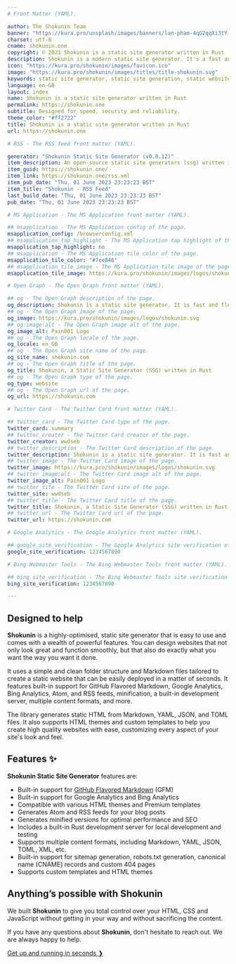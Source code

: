 ```yaml
---
# Front Matter (YAML).

author: The Shokunin Team
banner: "https://kura.pro/unsplash/images/banners/lan-pham-4qG2qqXi3tY-unsplash.jpg"
charset: utf-8
cname: shokunin.one
copyright: © 2023 Shokunin is a static site generator written in Rust
description: Shokunin is a modern static site generator. It's a fast and flexible solution that can create professional websites and blogs with ease.
icon: "https://kura.pro/shokunin/images/favicon.ico"
image: "https://kura.pro/shokunin/images/titles/title-shokunin.svg"
keywords: static site generator, static site generation, static website generator, static website generation, static site builder, static website builder, static site tool, static website tool, static site software, rust
language: en-GB
layout: index
name: Shokunin is a static site generator written in Rust
permalink: https://shokunin.one
subtitle: Designed for speed, security and reliability.
theme_color: "#ff2722"
title: Shokunin is a static site generator written in Rust
url: https://shokunin.one

# RSS - The RSS feed front matter (YAML).

generator: "Shokunin Static Site Generator (v0.0.12)"
item_description: An open-source static site generators (ssg) written in Rust, designed for speed, security and reliability.
item_guid: https://shokunin.one/
item_link: https://shokunin.one/rss.xml
item_pub_date: "Thu, 01 June 2023 23:23:23 BST"
item_title: "Shokunin - RSS Feed"
last_build_date: "Thu, 01 June 2023 23:23:23 BST"
pub_date: "Thu, 01 June 2023 23:23:23 BST"

# MS Application - The MS Application front matter (YAML).

## msapplication - The MS Application config of the page.
msapplication_config: /browserconfig.xml
## msapplication_tap_highlight - The MS Application tap highlight of the page.
msapplication_tap_highlight: no
## msapplication - The MS Application tile color of the page.
msapplication_tile_color: "#7ce846"
## msapplication_tile_image - The MS Application tile image of the page.
msapplication_tile_image: https://kura.pro/shokunin/images/logos/shokunin.svg

# Open Graph - The Open Graph front matter (YAML).

## og - The Open Graph description of the page.
og_description: Shokunin is a static site generator. It is fast and flexible, and can be used to create professional websites and blogs.
## og - The Open Graph image of the page.
og_image: https://kura.pro/shokunin/images/logos/shokunin.svg
## og:image:alt - The Open Graph image alt of the page.
og_image_alt: Pain001 Logo
## og - The Open Graph locale of the page.
og_locale: en_GB
## og - The Open Graph site name of the page.
og_site_name: shokunin.com
## og - The Open Graph title of the page.
og_title: Shokunin, a Static Site Generator (SSG) written in Rust
## og - The Open Graph type of the page.
og_type: website
## og - The Open Graph url of the page.
og_url: https://shokunin.com

# Twitter Card - The Twitter Card front matter (YAML).

## twitter_card - The Twitter Card type of the page.
twitter_card: summary
## twitter_creator - The Twitter Card creator of the page.
twitter_creator: wwdseb
## twitter_description - The Twitter Card description of the page.
twitter_description: Shokunin is a static site generator. It is fast and flexible, and can be used to create professional websites and blogs.
## twitter_image - The Twitter Card image of the page.
twitter_image: https://kura.pro/shokunin/images/logos/shokunin.svg
## twitter_image:alt - The Twitter Card image alt of the page.
twitter_image_alt: Pain001 Logo
## twitter_site - The Twitter Card site of the page.
twitter_site: wwdseb
## twitter_title - The Twitter Card title of the page.
twitter_title: Shokunin, a Static Site Generator (SSG) written in Rust
## twitter_url - The Twitter Card url of the page.
twitter_url: https://shokunin.com

# Google Analytics - The Google Analytics front matter (YAML).

## google_site_verification - The Google Analytics site verification of the page.
google_site_verification: 1234567890

# Bing Webmaster Tools - The Bing Webmaster Tools front matter (YAML).

## bing_site_verification - The Bing Webmaster Tools site verification of the page.
bing_site_verification: 1234567890

---
```


## Designed to help

**Shokunin** is a highly-optimised, static site generator that is easy to use and comes with a wealth of powerful features. You can design websites that not only look great and function smoothly, but that also do exactly what you want the way you want it done.

It uses a simple and clean folder structure and Markdown files tailored to create a static website that can be easily deployed in a matter of seconds. It features built-in support for GitHub Flavored Markdown, Google Analytics, Bing Analytics, Atom, and RSS feeds, minification, a built-in development server, multiple content formats, and more.

The library generates static HTML from Markdown, YAML, JSON, and TOML files. It also supports HTML themes and custom templates to help you create high quality websites with ease, customizing every aspect of your site's look and feel.

## Features ✨

**Shokunin Static Site Generator** features are:

- Built-in support for [GitHub Flavored Markdown][01] (GFM)
- Built-in support for Google Analytics and Bing Analytics
- Compatible with various HTML themes and Premium templates
- Generates Atom and RSS feeds for your blog posts
- Generates minified versions for optimal performance and SEO
- Includes a built-in Rust development server for local development and testing
- Supports multiple content formats, including Markdown, YAML, JSON, TOML, XML, etc.
- Built-in support for sitemap generation, robots.txt generation, canonical name (CNAME) records and custom 404 pages
- Supports custom templates and HTML themes

[01]: https://github.github.com/gfm/ "GitHub Flavored Markdown"

## Anything’s possible with Shokunin

We built **Shokunin** to give you total control over your HTML, CSS and JavaScript without getting in your way and without sacrificing the content. ‍

If you have any questions about **Shokunin**, don't hesitate to reach out. We are always happy to help.

[Get up and running in seconds ❯](/quick-start/index.html "Get up and running in seconds.")
